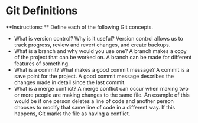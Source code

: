 # Git Definitions

**Instructions: ** Define each of the following Git concepts.

* What is version control?  Why is it useful? Version control allows us to track progress, review and revert changes, and create backups.
* What is a branch and why would you use one? A branch makes a copy of the project that can be worked on. A branch can be made for different features of something. 
* What is a commit? What makes a good commit message? A commit is a save point for the project. A good commit message describes the changes made in detail since the last commit. 
* What is a merge conflict? A merge conflict can occur when making two or more people are making changes to the same file. An example of this would be if one person deletes a line of code and another person chooses to modify that same line of code in a different way. If this happens, Git marks the file as having a conflict. 